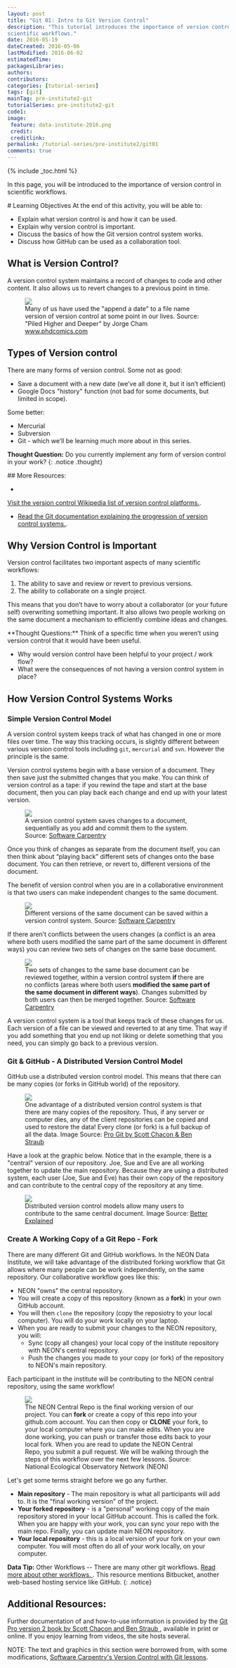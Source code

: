 ```yaml
---
layout: post
title: "Git 01: Intro to Git Version Control"
description: "This tutorial introduces the importance of version control in
scientific workflows."
date: 2016-05-19
dateCreated: 2016-05-06
lastModified: 2016-06-02
estimatedTime:
packagesLibraries:
authors:
contributors:
categories: [tutorial-series]
tags: [git]
mainTag: pre-institute2-git
tutorialSeries: pre-institute2-git
code1:
image:
 feature: data-institute-2016.png
 credit:
 creditlink:
permalink: /tutorial-series/pre-institute2/git01
comments: true
---
```


{% include _toc.html %}

In this page, you will be introduced to the importance of version control in
scientific workflows.  

<div id="objectives" markdown="1">
# Learning Objectives
At the end of this activity, you will be able to:

* Explain what version control is and how it can be used.
* Explain why version control is important.
* Discuss the basics of how the Git version control system works.
* Discuss how GitHub can be used as a collaboration tool.

</div>

## What is Version Control?

A version control system maintains a record of changes to code and other content.
It also allows us to revert changes to a previous point in time.


<figure>
	<a href="http://www.phdcomics.com/comics/archive/phd101212s.gif">
	<img src="http://www.phdcomics.com/comics/archive/phd101212s.gif"></a>
	<figcaption> Many of us have used the "append a date" to a file name version
 of version control at some point in our lives.  Source: "Piled Higher and 
Deeper" by Jorge Cham <a href="http://www.phdcomics.com" target="_blank"> www.phdcomics.com</a>
	</figcaption>
</figure>

## Types of Version control

There are many forms of version control. Some not as good:

* Save a document with a new date (we’ve all done it, but it isn’t efficient)
* Google Docs "history" function (not bad for some documents, but limited in scope). 

Some better:

* Mercurial
* Subversion
* Git - which we’ll be learning much more about in this series.


<i class="fa fa-star"></i> **Thought Question:** Do you currently implement
any form of version control in your work?
{: .notice .thought}

<div class="notice" markdown="1">
## More Resources:

* <a href="https://en.wikipedia.org/wiki/List_of_version_control_software" target="_blank">
Visit the version control Wikipedia list of version control platforms.</a>.
* <a href="https://git-scm.com/book/en/v2/Getting-Started-About-Version-Control" target="_blank"> Read the Git documentation explaining the progression of version control systems.</a>.
</div>

## Why Version Control is Important

Version control facilitates two important aspects of many scientific workflows:

1. The ability to save and review or revert to previous versions.
2. The ability to collaborate on a single project.

This means that you don’t have to worry about a collaborator (or your future self)
overwriting something important. It also allows two people working on the same
document a mechanism to efficiently combine ideas and changes.

<div class="notice thought" markdown="1">
<i class="fa fa-star"></i> **Thought Questions:** Think of a specific time when
you weren’t using version control that it would have been useful.

* Why would version control have been helpful to your project / work flow?  
* What were the consequences of not having a version control system in place?
</div>

## How Version Control Systems Works

### Simple Version Control Model

A version control system keeps track of what has changed in one or more files
over time. The way this tracking occurs, is slightly different between various
version control tools including `git`, `mercurial` and `svn`. However the
principle is the same.

Version control systems begin with a base version of a document. They then
save just the submitted changes that you make. You can think of version control
as a tape: if you rewind the tape and start at the base document, then you can
play back each change and end up with your latest version.

 <figure>
	<a href="{{ site.baseurl }}/images/pre-institute-content/pre-institute2-git/SWC_Git_play-changes.svg">
	<img src="{{ site.baseurl }}/images/pre-institute-content/pre-institute2-git/SWC_Git_play-changes.svg"></a>
	<figcaption> A version control system saves changes to a document, sequentially
  as you add and commit them to the system.
	Source: <a href="http://swcarpentry.github.io/git-novice/01-basics.html" target="_blank"> Software Carpentry </a>
	</figcaption>
</figure>

Once you think of changes as separate from the document itself, you can then
think about “playing back” different sets of changes onto the base document.
You can then retrieve, or revert to, different versions of the document.

The benefit of version control when you are in a collaborative environment is that
two users can make independent changes to the same document.

 <figure>
	<a href="{{ site.baseurl }}/images/pre-institute-content/pre-institute2-git/SWC_Git_versions.svg">
	<img src="{{ site.baseurl }}/images/pre-institute-content/pre-institute2-git/SWC_Git_versions.svg"></a>
	<figcaption> Different versions of the same document can be saved within a
  version control system.
	Source: <a href="http://swcarpentry.github.io/git-novice/01-basics.html" target="_blank"> Software Carpentry </a>
	</figcaption>
</figure>

If there aren’t conflicts between the users changes (a conflict is an area
where both users modified the same part of the same document in different
ways) you can review two sets of changes on the same base document.

 <figure>
	<a href="{{ site.baseurl }}/images/pre-institute-content/pre-institute2-git/SWC_Git_merge.svg">
	<img src="{{ site.baseurl }}/images/pre-institute-content/pre-institute2-git/SWC_Git_merge.svg"></a>
	<figcaption>Two sets of changes to the same base document can be reviewed
	together, within a version control system <strong> if </strong> there are no conflicts (areas
	where both users <strong> modified the same part of the same document in different ways</strong>). 
	Changes submitted by both users can then be merged together.
	Source: <a href="http://swcarpentry.github.io/git-novice/01-basics.html" target="_blank"> Software Carpentry </a>
	</figcaption>
</figure>

A version control system is a tool that keeps track of these changes for us.
Each version of a file can be viewed and reverted to at any time. That way if you
add something that you end up not liking or delete something that you need, you
can simply go back to a previous version.

### Git & GitHub - A Distributed Version Control Model

GitHub use a distributed version control model. This means that there can be
many copies (or forks in GitHub world) of the repository.

<figure>
 <a href="https://git-scm.com/book/en/v2/book/01-introduction/images/distributed.png">
 <img src="https://git-scm.com/book/en/v2/book/01-introduction/images/distributed.png"></a>
 <figcaption>One advantage of a distributed version control system is that there
 are many copies of the repository. Thus, if any server or computer dies, any of
  the client repositories can be copied and used to restore the data! Every clone
  (or fork) is a full backup of all the data.
 Image Source: <a href="https://git-scm.com/book/en/v2/book/01-introduction/images/distributed.png" target="_blank"> Pro Git by Scott Chacon & Ben Straub </a>
 </figcaption>
</figure>

Have a look at the graphic below. Notice that in the example, there is a "central"
version of our repository. Joe, Sue and Eve are all working together to update
the main repository. Because they are using a distributed system, each user (Joe, 
Sue and Eve) has their own copy of the repository and can contribute to the central 
copy of the repository at any time.

<figure>
 <a href="http://betterexplained.com/wp-content/uploads/version_control/distributed/distributed_example.png">
 <img src="http://betterexplained.com/wp-content/uploads/version_control/distributed/distributed_example.png"></a>
 <figcaption>Distributed version control models allow many users to
contribute to the same central document.
 Image Source: <a href="http://betterexplained.com/wp-content/uploads/version_control/distributed/distributed_example.png" target="_blank"> Better Explained </a>
 </figcaption>
</figure>

### Create A Working Copy of a Git Repo - Fork

There are many different Git and GitHub workflows. In the NEON Data Institute, we
will take advantage of the distributed forking workflow that Git allows where many people
can be work independently, on the same repository. Our collaborative workflow goes
like this:

* NEON "owns" the <a hreaf="https://github.com/NEON-WorkWithData/DI16-NEON-participants" target="_blank">central repository.</a>
* You will create a copy of this repository (known as a **fork**) in your own GitHub account.
* You will then `clone` the repository (copy the reposiotry to your local computer). You
will do your work locally on your laptop.
* When you are ready to submit your changes to the NEON repository, you will:
   * Sync (copy all changes) your local copy of the institute repository with 
NEON's central repository.
   * Push the changes you made to your copy (or fork) of the repository to 
NEON's main repository.

Each participant in the institute will be contributing to the NEON central 
repository, using the same workflow!  

 <figure>
	<a href="{{ site.baseurl }}/images/pre-institute-content/pre-institute2-git/git-fork-clone-flow.png">
	<img src="{{ site.baseurl }}/images/pre-institute-content/pre-institute2-git/git-fork-clone-flow.png"></a>
	<figcaption>The NEON Central Repo is the final working version of our project. 
	You can <strong>fork</strong> or create a copy of this repo into your github.com account. You
	can then copy or <strong>CLONE</strong> your fork, to your local computer where you can make
	edits. When you are done working, you can push or transfer those edits back
	to your local fork. When you are read to update the NEON Central Repo, you submit
	a pull request. We will be walking through the steps of this workflow over the
	next few lessons.
	Source: National Ecological Observatory Network (NEON) </a>
	</figcaption>
</figure>



Let's get some terms straight before we go any further.

* **Main repository** - The main repository is what all participants will
add to. It is the "final working version" of the project.
* **Your forked repository** - is a "personal” working copy of the
main repository stored in your local GitHub account. This is called the fork.
When you are happy with your work, you can sync your repo with the main repo.
Finally, you can update main NEON repository.
* **Your local repository** - this is a local version of your fork on your
own computer. You will most often do all of your work locally, on your computer.


<i class="fa fa-star"></i> **Data Tip:** Other Workflows -- There are many other
git workflows.
<a href="https://ru.atlassian.com/git/tutorials/comparing-workflows/gitflow-workflow" target="_blank">Read more about other workflows. </a>.
This resource mentions Bitbucket, another web-based hosting service
like GitHub.
{: .notice}

## Additional Resources:
Further documentation of and how-to-use information is provided by the
<a href="https://git-scm.com/doc " target="_blank" >Git Pro version 2 book by Scott Chacon and Ben Straub </a>,
available in print or online. If you enjoy learning from videos, the site hosts
several.

NOTE: The text and graphics in this section were borrowed from, with some modifications,
<a href="http://swcarpentry.github.io/git-novice/01-basics.html" target="_blank"> Software Carpentry's Version Control with Git lessons</a>.
